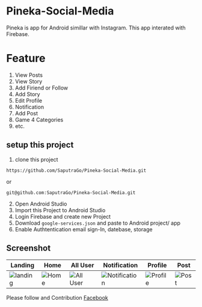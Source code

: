 # Pineka-Social-Media
  
  Pineka is app for Android simillar with Instagram. This app interated with Firebase.
 # Feature
 1. View Posts
 2. View Story
 3. Add Firiend or Follow
 4. Add Story
 5. Edit Profile
 6. Notification
 7. Add Post
 8. Game 4 Categories
 9. etc.
 
 
 
 ## setup this project
 1. clone this project
 ```
 https://github.com/SaputraGo/Pineka-Social-Media.git
 ```
 or
 
 ```
 git@github.com:SaputraGo/Pineka-Social-Media.git
 ```
 
 2. Open Android Studio
 3. Import this Project to Android Studio
 4. Login Firebase and create new Project
 5. Download ```google-services.json``` and paste to Android project/ app 
 6. Enable Authtentication email sign-In, datebase, storage
 
 
 ## Screenshot

Landing | Home | All User | Notification | Profile | Post 
--- | --- | --- |--- |--- |--- 
![landing](https://github.com/SaputraGo/Pineka-Social-Media/blob/master/screenshot/Screenshot_20190529-081357.png) | ![Home](https://github.com/SaputraGo/Pineka-Social-Media/blob/master/screenshot/Screenshot_20190528-114222.png) | ![All User](https://github.com/SaputraGo/Pineka-Social-Media/blob/master/screenshot/Screenshot_20190528-114229.png) | ![Notification](https://github.com/SaputraGo/Pineka-Social-Media/blob/master/screenshot/Screenshot_20190528-114248.png) | ![Profile](https://github.com/SaputraGo/Pineka-Social-Media/blob/master/screenshot/Screenshot_20190528-114301.png) | ![Post](https://github.com/SaputraGo/Pineka-Social-Media/blob/master/screenshot/Screenshot_20190528-114356.png) 

 
Please follow and Contribution
[Facebook](https://www.facebook.com/wisnu.ginanjarsaputra.39)
